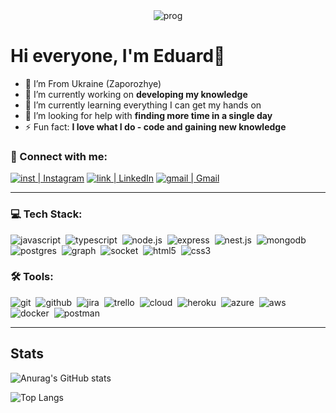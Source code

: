 <div align="center">
  <img alt="prog" src="https://github.com/eduard-ops/my-profile/blob/main/assets/back.jpg"/>
</div>

# Hi everyone, I'm Eduard👋

- 🌆 I’m From Ukraine (Zaporozhye)
- 🔭 I’m currently working on **developing my knowledge**
- 🌱 I’m currently learning everything I can get my hands on
- 🤔 I’m looking for help with **finding more time in a single day**
- ⚡ Fun fact: **I love what I do - code and gaining new knowledge**

### 🤝 Connect with me:

[<img alt="inst | Instagram" src="https://img.shields.io/badge/instagram-E4405F.svg?&style=for-the-badge&logo=instagram&logoColor=white" />][instagram]
[<img alt="link | LinkedIn" src="https://img.shields.io/badge/linkedin-0077B5.svg?&style=for-the-badge&logo=linkedin&logoColor=white" />][linkedin]
[<img alt="gmail | Gmail" src="https://img.shields.io/badge/Gmail-D14836?style=for-the-badge&logo=gmail&logoColor=white" />][gmail]

---

### 💻 Tech Stack:

<img alt="javascript" src="https://img.shields.io/badge/javascript-F7DF1E.svg?&style=for-the-badge&logo=javascript&logoColor=fff" />&nbsp;
<img alt="typescript" src="https://img.shields.io/badge/typescript-007ACC.svg?&style=for-the-badge&logo=typescript&logoColor=fff" />&nbsp;
<img alt="node.js" src="https://img.shields.io/badge/node.js-90C53F.svg?&style=for-the-badge&logo=node.js&logoColor=fff" />&nbsp;
<img alt="express" src="https://img.shields.io/badge/express.js-%23404d59.svg?style=for-the-badge&logo=express&logoColor=%2361DAFB" />&nbsp;
<img alt="nest.js" src="https://img.shields.io/badge/nestjs-%23E0234E.svg?style=for-the-badge&logo=nestjs&logoColor=white" />&nbsp;
<img alt="mongodb" src="https://img.shields.io/badge/mongodb-26A944.svg?&style=for-the-badge&logo=mongodb&logoColor=fff" />&nbsp;
<img alt="postgres" src="https://img.shields.io/badge/postgres-%23316192.svg?style=for-the-badge&logo=postgresql&logoColor=white" />&nbsp;
<img alt="graph" src="https://img.shields.io/badge/-GraphQL-E10098?style=for-the-badge&logo=graphql&logoColor=white" />&nbsp;
<img alt="socket" src="https://img.shields.io/badge/Socket.io-black?style=for-the-badge&logo=socket.io&badgeColor=010101" />&nbsp;
<img alt="html5" src="https://img.shields.io/badge/html-E34F26.svg?&style=for-the-badge&logo=html5&logoColor=fff" />&nbsp;
<img alt="css3" src="https://img.shields.io/badge/css-1572B6.svg?&style=for-the-badge&logo=css3&logoColor=fff" />&nbsp;

### 🛠 Tools:

<img alt="git" src="https://img.shields.io/badge/git-F05033.svg?&style=for-the-badge&logo=git&logoColor=fff" />&nbsp;
<img alt="github" src="https://img.shields.io/badge/github-000.svg?&style=for-the-badge&logo=github&logoColor=fff" />&nbsp;
<img alt="jira" src="https://img.shields.io/badge/jira-%230A0FFF.svg?style=for-the-badge&logo=jira&logoColor=white" />&nbsp;
<img alt="trello" src="https://img.shields.io/badge/Trello-%23026AA7.svg?style=for-the-badge&logo=Trello&logoColor=white" />&nbsp;
<img alt="cloud" src="https://img.shields.io/badge/GoogleCloud-%234285F4.svg?style=for-the-badge&logo=google-cloudlogoColor=white"/>&nbsp;
<img alt="heroku" src="https://img.shields.io/badge/heroku-5920B1.svg?&style=for-the-badge&logo=heroku&logoColor=fff" />&nbsp;
<img alt="azure" src="https://img.shields.io/badge/azure-%230072C6.svg?style=for-the-badge&logo=microsoftazure&logoColor=white" />&nbsp;
<img alt="aws" src="https://img.shields.io/badge/AWS-%23FF9900.svg?style=for-the-badge&logo=amazon-aws&logoColor=white" />&nbsp;
<img alt="docker" src="https://img.shields.io/badge/docker-%230db7ed.svg?style=for-the-badge&logo=docker&logoColor=white" />&nbsp;
<img alt="postman" src="https://img.shields.io/badge/Postman-FF6C37?style=for-the-badge&logo=postman&logoColor=white" />&nbsp;

---

## Stats

![Anurag's GitHub stats](https://github-readme-stats.vercel.app/api?username=eduard-ops)

![Top Langs](https://github-readme-stats.vercel.app/api/top-langs/?username=eduard-ops&layout=compact)

[instagram]: https://www.instagram.com/edikpustynnik/
[linkedin]: https://www.linkedin.com/in/eduard-pustynnik-aa9a331a7/
[gmail]: mailto:epustynnik@gmail.com
